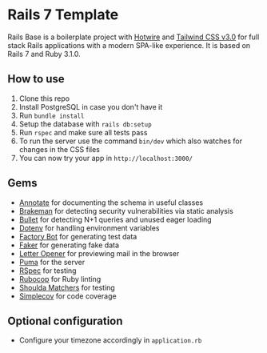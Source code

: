 # Rails 7 Template

Rails Base is a boilerplate project with [Hotwire](https://hotwired.dev/) and [Tailwind CSS v3.0](https://tailwindcss.com/) for full stack Rails applications with a modern SPA-like experience. It is based on Rails 7 and Ruby 3.1.0.

## How to use

1. Clone this repo
1. Install PostgreSQL in case you don't have it
1. Run `bundle install`
1. Setup the database with `rails db:setup`
1. Run `rspec` and make sure all tests pass
1. To run the server use the command `bin/dev` which also watches for changes in the CSS files
1. You can now try your app in `http://localhost:3000/`

## Gems

- [Annotate](https://github.com/ctran/annotate_models) for documenting the schema in useful classes
- [Brakeman](https://github.com/presidentbeef/brakeman) for detecting security vulnerabilities via static analysis
- [Bullet](https://github.com/flyerhzm/bullet) for detecting N+1 queries and unused eager loading
- [Dotenv](https://github.com/bkeepers/dotenv) for handling environment variables
- [Factory Bot](https://github.com/thoughtbot/factory_bot) for generating test data
- [Faker](https://github.com/stympy/faker) for generating fake data
- [Letter Opener](https://github.com/ryanb/letter_opener) for previewing mail in the browser
- [Puma](https://github.com/puma/puma) for the server
- [RSpec](https://github.com/rspec/rspec) for testing
- [Rubocop](https://github.com/bbatsov/rubocop/) for Ruby linting
- [Shoulda Matchers](https://github.com/thoughtbot/shoulda-matchers) for testing
- [Simplecov](https://github.com/colszowka/simplecov) for code coverage

## Optional configuration

- Configure your timezone accordingly in `application.rb`
